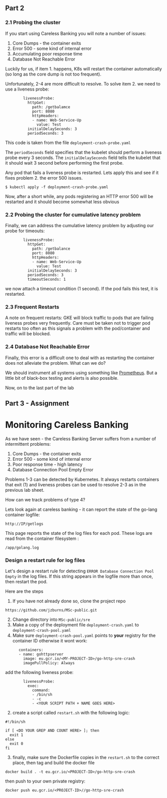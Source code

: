 ## Part 2

### 2.1 Probing the cluster

If you start using Careless Banking you will note a number of issues:

1. Core Dumps - the container exits
2. Error 500 - some kind of internal error
3. Accumulating poor response time 
4. Database Not Reachable Error

Luckily for us, if item 1. happens, K8s will restart the container automatically (so long as the core dump is not too frequent).

Unfortunately, 2-4 are more difficult to resolve. To solve item 2. we need to use a liveness probe:

```
        livenessProbe:
          httpGet:
            path: /getbalamce
            port: 8080
            httpHeaders:
            - name: Web-Service-Up
              value: Test
          initialDelaySeconds: 3
          periodSeconds: 3
```
This code is taken from the file ``deployment-crash-probe.yaml``

The ``periodSeconds`` field specifies that the kubelet should perform a liveness probe every 3 seconds. The ``initialDelaySeconds`` field tells the kubelet that it should wait 3 second before performing the first probe.

Any pod that fails a liveness probe is restarted. Lets apply this and see if it fixes problem 2. the error 500 issues.

```
$ kubectl apply -f deployment-crash-probe.yaml
```
Now, after a short while, any  pods registering an HTTP error 500 will be restarted and it should become somewhat less obvious


### 2.2 Probing the cluster for cumulative latency problem

Finally, we can address the cumulative latency problem by adjusting our probe for timeouts:

```
        livenessProbe:
          httpGet:
            path: /getbalance
            port: 8080
            httpHeaders:
            - name: Web-Service-Up
              value: Test
          initialDelaySeconds: 3
          periodSeconds: 3
          timeoutSeconds: 1
```
we now attach a timeout condition (1 second). If the pod fails this test, it is restarted. 

### 2.3 Frequent Restarts
A note on frequent restarts: GKE will block traffic to pods that are failing liveness probes very frequently. Care must be taken not to trigger pod restarts too often as this signals a problem with the pod/container and traffic will be blocked.

### 2.4 Database Not Reachable Error

Finally, this error is a difficult one to deal with as restarting the container does not alleviate the problem. What can we do? 

We should instrument all systems using something like [Prometheus](https://cloud.google.com/monitoring/kubernetes-engine/prometheus). But a little bit of black-box testing and alerts is also possible.

Now, on to the last part of the lab

## Part 3 - Assignment

# Monitoring Careless Banking

As we have seen - the Careless Banking Server suffers from a number of intermittent problems:

1. Core Dumps - the container exits
2. Error 500 - some kind of internal error
3. Poor response time - high latency
4. Database Connection Pool Empty Error

Problems 1-3 can be detected by Kubernetes. It always restarts containers that exit (1) and liveness probes can be used to resolve 2-3 as in the previous lab sheet.

How can we track problems of type 4?

Lets look again at careless banking - it can report the state of the go-lang container logfile:
```
http://IP/getlogs
```
This page reports the state of the log files for each pod. These logs are read from the container filesystem :
```
/app/golang.log
```
### Design a restart rule for log files

Let's design a restart rule for detecting ``ERROR Database Connection Pool Empty`` in the log files. If this string appears in the logfile more than once, then restart the pod.

Here are the steps
1. If you have not already done so, clone the project repo
```
https://github.com/jzburns/MSc-public.git
```
2. Change directory into ``MSc-public/sre``
3. Make a copy of the deployment file ``deployment-crash.yaml`` to ``deployment-crash-pool.yaml``
4. Make sure ``deployment-crash-pool.yaml`` points to **your** registry for the container ID otherwise it wont work:
```
      containers:
      - name: gohttpserver
        image: eu.gcr.io/<MY-PROJECT-ID>/go-http-sre-crash
        imagePullPolicy: Always
```
add the following liveness probe:

```
        livenessProbe:
          exec:
            command: 
            - /bin/sh
            - -c
            - <YOUR SCRIPT PATH + NAME GOES HERE>
```

2. create a script called ``restart.sh`` with the following logic:
```
#!/bin/sh

if [ <DO YOUR GREP AND COUNT HERE> ]; then
  exit 1
else
  exit 0
fi
```

3. finally, make sure the Dockerfile copies in the ``restart.sh``  to the correct place, then tag and build the docker file
```
docker build . -t eu.gcr.io/<PROJECT-ID>/go-http-sre-crash
```
then push to your own private registry:

```
docker push eu.gcr.io/<PROJECT-ID>//go-http-sre-crash
```
